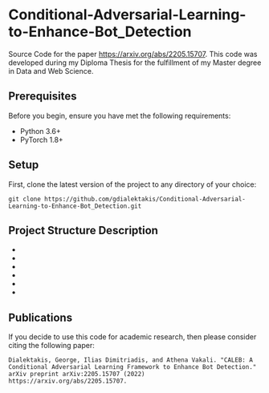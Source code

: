 # Conditional-Adversarial-Learning-to-Enhance-Bot_Detection
Source Code for the paper https://arxiv.org/abs/2205.15707.
This code was developed during my Diploma Thesis for the fulfillment of my Master degree in Data and Web Science.

## Prerequisites

Before you begin, ensure you have met the following requirements:

* Python 3.6+
* PyTorch 1.8+

## Setup
First, clone the latest version of the project to any directory of your choice:

```
git clone https://github.com/gdialektakis/Conditional-Adversarial-Learning-to-Enhance-Bot_Detection.git
```

## Project Structure Description
- 

- 

- 

- 

- 

- 

## Publications

If you decide to use this code for academic research, then please consider citing the following paper:
```
Dialektakis, George, Ilias Dimitriadis, and Athena Vakali. "CALEB: A Conditional Adversarial Learning Framework to Enhance Bot Detection." arXiv preprint arXiv:2205.15707 (2022) https://arxiv.org/abs/2205.15707.
```

